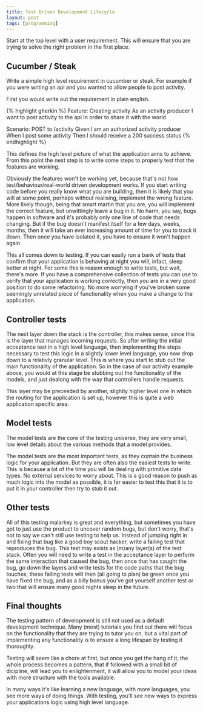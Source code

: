 ```yaml
---
title: Test Driven Development Lifecycle
layout: post
tags: [programming]
---
```


Start at the top level with a user requirement. This will ensure that you are trying to solve the right problem in the first place.

## Cucumber / Steak

Write a simple high level requirement in cucumber or steak. For example
if you were writing an api and you wanted to allow people to post
activity.

First you would write out the requirement in plain english.

{% highlight gherkin %}
Feature: Creating activity
  As an activity producer
  I want to post activity to the api
  In order to share it with the world

  Scenario: POST to /activity
    Given I am an authorized activity producer
    When I post some activity
    Then I should receive a 200 success status
{% endhighlight %}

This defines the high level picture of what the application aims to
achieve. From this point the next step is to write some steps to
properly test that the features are working.

Obviously the features won't be working yet, because that's not how
test/behaviour/real-world driven development works. If you start writing
code before you really know what you are building, then it is likely
that you will at some point, perhaps without realising, implement the
wrong feature. More likely though, being that smart martin that you
are, you will implement the correct feature, but unwittingly leave a bug
in it. No harm, you say, bugs happen in software and it's probably only
one line of code that needs changing. But if the bug doesn't manifest
itself for a few days, weeks, months, then it will take an ever
increasing amount of time for you to track it down. Then once you have
isolated it, you have to ensure it won't happen again.

This all comes down to testing. If you can easily run a bank of tests
that confirm that your application is behaving at night you will,
infact, sleep better at night. For some this is reason enough to write
tests, but wait, there's more. If you have a comprehensive collection of
tests you can use to verify that your application is working correctly,
then you are in a very good position to do some refactoring. No more
worrying if you've broken some seemingly unrelated piece of
functionality when you make a change to the application.

## Controller tests

The next layer down the stack is the controller, this makes sense, since
this is the layer that manages incoming requests. So after writing the
initial acceptance test in a high level language, then implementing the
steps necessary to test this logic in a slightly lower level language,
you now drop down to a relativly granular level. This is where you start
to stub out the main functionality of the application. So in the case of
our activity example above, you would at this stage be stubbing out the
functionality of the models, and just dealong with the way that
controllers handle requests.

This layer may be preceeded by another, slightly higher level one in
which the routing for the application is set up, however this is quite a
web application specific area.

## Model tests

The model tests are the core of the testing universe, they are very
small, low level details about the various methods that a model
provides.

The model tests are the most important tests, as they contain the
business logic for your application. But they are often also the easiest
tests to write. This is because a lot of the time you will be dealing
with primitive data types. No external services to worry about. This is
a good reason to push as much logic into the model as possible, it is
far easier to test this that it is to put it in your controller then try
to stub it out.

## Other tests

All of this testing malarkey is great and everything, but sometimes you
have got to just use the product to uncover random bugs, but don't
worry, that's not to say we can't still use testing to help us. Instead
of jumping right in and fixing that bug like a good boy scout
hacker, write a failing test that reproduces the bug. This test may
exists as (m)any layer(s) of the test stack. Often you will need to
write a test in the acceptance layer to perform the same interaction
that caused the bug, then once that has caught the bug, go down the
layers and write tests for the code paths that the bug touches, these
failing tests will then (all going to plan) be green once you have fixed
the bug, and as a billy bonus you've got yourself another test or two
that will ensure many good nights sleep in the future.

## Final thoughts

The testing pattern of development is still not used as a default
development technique. Many (most) tutorials you find out there will
focus on the functionality that they are trying to tutor you on, but a
vital part of implementing any functionality is to ensure a long
lifespan by testing it thoroughly.

Testing will seem like a chore at first, but once you get the hang of
it, the whole process becomes a pattern, that if followed with a small
bit of dicipline, will lead you to enlightenment, it will allow you to
model your ideas with more structure with the tools available.

In many ways it's like learning a new language, with more languages, you
see more ways of doing things. With testing, you'll see new ways to
express your applications logic using high level language.
